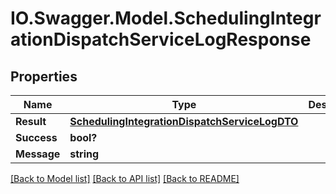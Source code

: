 # IO.Swagger.Model.SchedulingIntegrationDispatchServiceLogResponse
## Properties

Name | Type | Description | Notes
------------ | ------------- | ------------- | -------------
**Result** | [**SchedulingIntegrationDispatchServiceLogDTO**](SchedulingIntegrationDispatchServiceLogDTO.md) |  | [optional] 
**Success** | **bool?** |  | [optional] 
**Message** | **string** |  | [optional] 

[[Back to Model list]](../README.md#documentation-for-models) [[Back to API list]](../README.md#documentation-for-api-endpoints) [[Back to README]](../README.md)

